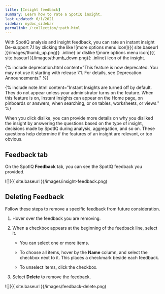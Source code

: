 ```yaml
---
title: [Insight feedback]
summary: Learn how to rate a SpotIQ insight.
last_updated: 6/1/2021
sidebar: mydoc_sidebar
permalink: /:collection/:path.html
---
```

With SpotIQ analysis and insight feedback, you can rate an instant insight <span class="label label-beta">De-support 7.1</span>
 by clicking the like ![more options menu icon]({{ site.baseurl }}/images/thumb_up.png){: .inline} or dislike ![more options menu icon]({{ site.baseurl }}/images/thumb_down.png){: .inline} icon of the insight.

{% include deprecation.html content="This feature is now deprecated. You may not use it starting with release 7.1. For details, see Deprecation Announcements." %}

{% include note.html content="Instant Insights are turned off by default. They do not appear unless your administrator turns on the feature. When this feature is on, Instant Insights can appear on the Home page, on pinboards or answers, when searching, or on tables, worksheets, or views." %}

When you click dislike, you can provide more details on why you disliked the insight by answering the questions based on the type of insight, decisions made by SpotIQ during analysis, aggregation, and so on. These questions help determine if the features of an insight are relevant, or too obvious.

<!-- The following are examples of questions based on different types of insights.

*Anomaly insight:* <br>
![]({{ site.baseurl }}/images/anomaly_insight.png)

*Trend insight:* <br>
![]({{ site.baseurl }}/images/trend_insight.png)

*Cross-correlation insight:* <br>
![]({{ site.baseurl }}/images/cross_corr_insight.png)

{% include note.html content="Feedback is enabled for insights generated from Spotiq analyze but not instant insights that are computed in the background."%}
-->
## Feedback tab

On the SpotIQ **Feedback** tab, you can see the SpotIQ feedback you provided.

![]({{ site.baseurl }}/images/insight-feedback.png)

## Deleting Feedback

Follow these steps to remove a specific feedback from future consideration.

1. Hover over the feedback you are removing.

2. When a checkbox appears at the beginning of the feedback line, select it.  

   * You can select one or more items.  

   * To choose all items, hover by the **Name** column, and select the checkbox next to it.
 This places a checkmark beside each feedback.  

   * To unselect items, click the checkbox.  

3. Select **Delete** to remove the feedback.

![]({{ site.baseurl }}/images/feedback-delete.png)
